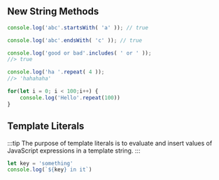 ## New String Methods
```js
console.log('abc'.startsWith( 'a' )); // true

console.log('abc'.endsWith( 'c' )); // true

console.log('good or bad'.includes( ' or ' ));
//> true

console.log('ha '.repeat( 4 ));
//> 'hahahaha'

for(let i = 0; i < 100;i++) {
    console.log('Hello'.repeat(100))
}
```

## Template Literals
:::tip
The purpose of template literals is to evaluate and insert values of JavaScript expressions in a template string.
:::
```js
let key = 'something'
console.log(`${key} in it`)
```